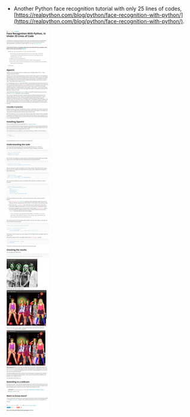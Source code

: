 * Another Python face recognition tutorial with only 25 lines of codes, [https://realpython.com/blog/python/face-recognition-with-python/](https://realpython.com/blog/python/face-recognition-with-python/).

![./20161203-1243-gmt+2-face-recognition-with-python-in-under-25-lines-of-code-1.png](./20161203-1243-gmt+2-face-recognition-with-python-in-under-25-lines-of-code-1.png)